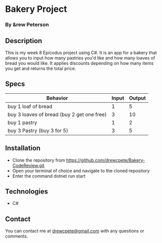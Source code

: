 # Bakery Project

### By &rew Peterson

## Description
This is my week 8 Epicodus project using C#.  It is an app for a bakery that allows you to input how many pastries you'd like and how many loaves of bread you would like.  It applies discounts depending on how many items you get and returns the total price.

## Specs
| Behavior | Input  | Output  |
|---|---|---|
| buy 1 loaf of bread |  1  |  5  |
| buy 3 loaves of bread (buy 2 get one free) |  3  |  10  |
| buy 1 pastry  |  1  |  2  |
| buy 3 Pastry (buy 3 for 5) |  3  |  5  |

## Installation
* Clone the repository from https://github.com/drewcpete/Bakery-CodeReview.git.  
* Open your terminal of choice and navigate to the cloned repository
* Enter the command dotnet run start


## Technologies
* C#

## Contact
You can contact me at drewcpete@gmail.com with any questions or comments.

## 
